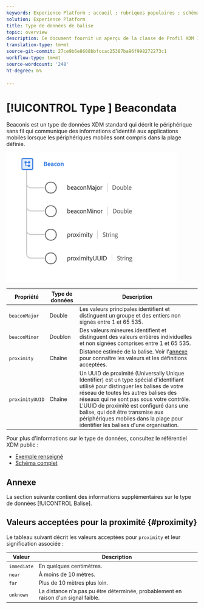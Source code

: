 ```yaml
---
keywords: Experience Platform ; accueil ; rubriques populaires ; schéma ; Schéma ; XDM ; champs ; schémas ; Schémas ; balise ; détails de l'interaction ; type de données ; type de données ; type de données ;
solution: Experience Platform
title: Type de données de balise
topic: overview
description: Ce document fournit un aperçu de la classe de Profil XDM Individuel.
translation-type: tm+mt
source-git-commit: 27ce9b6e8608bbfccac25387ba96f998272273c1
workflow-type: tm+mt
source-wordcount: '248'
ht-degree: 6%

---
```



# [!UICONTROL Type ] Beacondata

 Beaconis est un type de données XDM standard qui décrit le périphérique sans fil qui communique des informations d&#39;identité aux applications mobiles lorsque les périphériques mobiles sont compris dans la plage définie.

<img src="../images/data-types/beacon.png" width="450" /><br />

| Propriété | Type de données | Description |
| --- | --- | --- |
| `beaconMajor` | Double | Les valeurs principales identifient et distinguent un groupe et des entiers non signés entre 1 et 65 535. |
| `beaconMinor` | Doublon | Des valeurs mineures identifient et distinguent des valeurs entières individuelles et non signées comprises entre 1 et 65 535. |
| `proximity` | Chaîne | Distance estimée de la balise. Voir l&#39;[annexe](#proximity) pour connaître les valeurs et les définitions acceptées. |
| `proximityUUID` | Chaîne | Un UUID de proximité (Universally Unique Identifier) est un type spécial d&#39;identifiant utilisé pour distinguer les balises de votre réseau de toutes les autres balises des réseaux qui ne sont pas sous votre contrôle. L&#39;UUID de proximité est configuré dans une balise, qui doit être transmise aux périphériques mobiles dans la plage pour identifier les balises d&#39;une organisation. |

Pour plus d&#39;informations sur le type de données, consultez le référentiel XDM public :

* [Exemple renseigné](https://github.com/adobe/xdm/blob/master/components/datatypes/beacon-interaction-details.example.1.json)
* [Schéma complet](https://github.com/adobe/xdm/blob/master/components/datatypes/beacon-interaction-details.schema.json)

## Annexe

La section suivante contient des informations supplémentaires sur le type de données [!UICONTROL Balise].

## Valeurs acceptées pour la proximité {#proximity}

Le tableau suivant décrit les valeurs acceptées pour `proximity` et leur signification associée :

| Valeur | Description |
| --- | --- |
| `immediate` | En quelques centimètres. |
| `near` | À moins de 10 mètres. |
| `far` | Plus de 10 mètres plus loin. |
| `unknown` | La distance n&#39;a pas pu être déterminée, probablement en raison d&#39;un signal faible. |